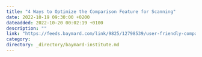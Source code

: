 ```yaml
---
title: "4 Ways to Optimize the Comparison Feature for Scanning"
date: 2022-10-19 09:30:00 +0200
dateadded: 2022-10-20 00:02:19 +0100
description: ""
link: "https://feeds.baymard.com/link/9825/12798539/user-friendly-comparison-tools"
category:
directory: _directory/baymard-institute.md
---
```

